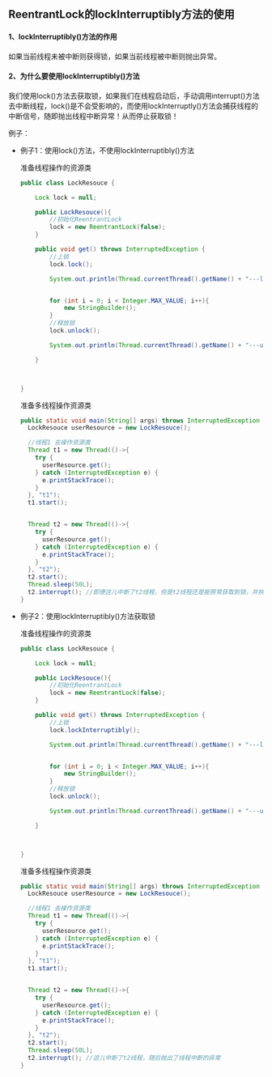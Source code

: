 ## ReentrantLock的lockInterruptibly方法的使用



#### 1、lockInterruptibly()方法的作用

如果当前线程未被中断则获得锁，如果当前线程被中断则抛出异常。



#### 2、为什么要使用lockInterruptibly()方法

我们使用lock()方法去获取锁，如果我们在线程启动后，手动调用interrupt()方法去中断线程，lock()是不会受影响的，而使用lockInterruptly()方法会捕获线程的中断信号，随即抛出线程中断异常！从而停止获取锁！

例子：

- 例子1：使用lock()方法，不使用lockInterruptibly()方法

  准备线程操作的资源类

  ```java
  public class LockResouce {
  
      Lock lock = null;
  
      public LockResouce(){
          //初始化ReentrantLock
          lock = new ReentrantLock(false);
      }
  
      public void get() throws InterruptedException {
          //上锁
          lock.lock();
  
          System.out.println(Thread.currentThread().getName() + "---lock");
  
  
          for (int i = 0; i < Integer.MAX_VALUE; i++){
              new StringBuilder();
          }
          //释放锁
          lock.unlock();
  
          System.out.println(Thread.currentThread().getName() + "---unlock");
  
      }
  
  
  
  }
  ```

  准备多线程操作资源类

  ```java
  public static void main(String[] args) throws InterruptedException {
    LockResouce userResource = new LockResouce();
  
    //线程1 去操作资源类
    Thread t1 = new Thread(()->{
      try {
        userResource.get();
      } catch (InterruptedException e) {
        e.printStackTrace();
      }
    }, "t1");
    t1.start();
  
  
    Thread t2 = new Thread(()->{
      try {
        userResource.get();
      } catch (InterruptedException e) {
        e.printStackTrace();
      }
    }, "t2");
    t2.start();
    Thread.sleep(50L);
    t2.interrupt(); //即便这儿中断了t2线程，但是t2线程还是能照常获取到锁，并执行完毕
  }
  ```



- 例子2：使用lockInterruptibly()方法获取锁

  准备线程操作的资源类

  ```java
  public class LockResouce {
  
      Lock lock = null;
  
      public LockResouce(){
          //初始化ReentrantLock
          lock = new ReentrantLock(false);
      }
  
      public void get() throws InterruptedException {
          //上锁
          lock.lockInterruptibly();
  
          System.out.println(Thread.currentThread().getName() + "---lock");
  
  
          for (int i = 0; i < Integer.MAX_VALUE; i++){
              new StringBuilder();
          }
          //释放锁
          lock.unlock();
  
          System.out.println(Thread.currentThread().getName() + "---unlock");
  
      }
  
  
  
  }
  ```

  准备多线程操作资源类

  ```java
  public static void main(String[] args) throws InterruptedException {
    LockResouce userResource = new LockResouce();
  
    //线程1 去操作资源类
    Thread t1 = new Thread(()->{
      try {
        userResource.get();
      } catch (InterruptedException e) {
        e.printStackTrace();
      }
    }, "t1");
    t1.start();
  
  
    Thread t2 = new Thread(()->{
      try {
        userResource.get();
      } catch (InterruptedException e) {
        e.printStackTrace();
      }
    }, "t2");
    t2.start();
    Thread.sleep(50L);
    t2.interrupt(); //这儿中断了t2线程，随后抛出了线程中断的异常
  }
  ```

  





